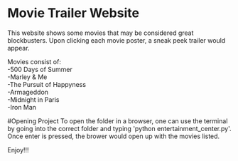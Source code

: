 # Movie Trailer Website
This website shows some movies that may be considered great blockbusters. Upon clicking each movie poster, a sneak peek trailer would appear. 

Movies consist of:<br/>
    -500 Days of Summer<br/>
    -Marley & Me<br/>
    -The Pursuit of Happyness<br/>
    -Armageddon<br/>
    -Midnight in Paris<br/>
    -Iron Man<br/>
    
#Opening Project
To open the folder in a browser, one can use the terminal by going into the correct folder and typing 'python entertainment_center.py'. Once enter is pressed, the brower would open up with the movies listed. 

Enjoy!!!